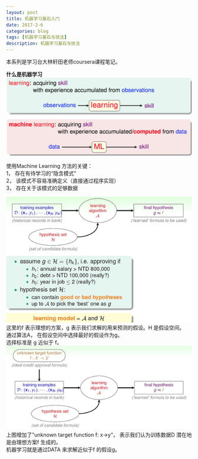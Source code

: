 ```yaml
---
layout: post
title: 机器学习基石入门
date: 2017-2-6
categories: blog
tags: [机器学习基石与技法]
description: 机器学习基石与技法
---
```


本系列是学习台大林轩田老师coursera课程笔记。              

**什么是机器学习**        
![](https://raw.githubusercontent.com/whuhan2013/myImage/master/foundation/chapter1/p1.png)

使用Machine Learning 方法的关键：         
1， 存在有待学习的“隐含模式”                
2， 该模式不容易准确定义（直接通过程序实现）             
3， 存在关于该模式的足够数据        

![](https://raw.githubusercontent.com/whuhan2013/myImage/master/foundation/chapter1/p2.jpg)
这里的f 表示理想的方案，g 表示我们求解的用来预测的假设。H 是假设空间。      
通过算法A， 在假设空间中选择最好的假设作为g。      
选择标准是 g 近似于 f。      
![](https://raw.githubusercontent.com/whuhan2013/myImage/master/foundation/chapter1/p3.jpg)
上图增加了"unknown target function f: x->y“， 表示我们认为训练数据D 潜在地是由理想方案f 生成的。      
机器学习就是通过DATA 来求解近似于f 的假设g。

